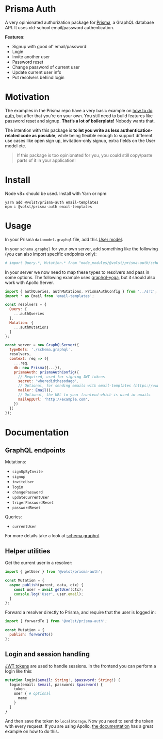 # Prisma Auth

A very opinionated authorization package for [Prisma](https://www.prisma.io/), a GraphQL database API. It uses old-school email/password authentication.

**Features:**

* Signup with good ol' email/password
* Login
* Invite another user
* Password reset
* Change password of current user
* Update current user info
* Put resolvers behind login

# Motivation

The examples in the Prisma repo have a very basic example on [how to do auth](https://github.com/graphcool/prisma/tree/master/examples/auth), but after that you’re on your own. You still need to build features like password reset and signup. **That’s a lot of boilerplate!** Nobody wants that.

The intention with this package is **to let you write as less authentication-related code as possible**, while being flexible enough to support different use cases like open sign up, invitation-only signup, extra fields on the User model etc.

> If this package is too opinionated for you, you could still copy/paste parts of it in your application!

# Install

Node v8+ should be used. Install with Yarn or npm:

```
yarn add @volst/prisma-auth email-templates
npm i @volst/prisma-auth email-templates
```

# Usage

In your Prisma `datamodel.graphql` file, add this [User model](./example/datamodel.graphql).

In your `schema.graphql` for your own server, add something like the following (you can also import specific endpoints only):

```graphql
# import Query.*, Mutation.* from "node_modules/@volst/prisma-auth/schema.graphql"
```

In your server we now need to map these types to resolvers and pass in some options. The following example uses [graphql-yoga](https://github.com/graphcool/graphql-yoga/), but it should also work with Apollo Server.

```js
import { authQueries, authMutations, PrismaAuthConfig } from '../src';
import * as Email from 'email-templates';

const resolvers = {
  Query: {
    ...authQueries
  },
  Mutation: {
    ...authMutations
  }
};

const server = new GraphQLServer({
  typeDefs: './schema.graphql',
  resolvers,
  context: req => ({
    ...req,
    db: new Prisma({...}),
    prismaAuth: prismaAuthConfig({
      // Required, used for signing JWT tokens
      secret: 'wheredidthesodago',
      // Optional, for sending emails with email-templates (https://www.npmjs.com/package/email-templates)
      mailer: Email(),
      // Optional, the URL to your frontend which is used in emails
      mailAppUrl: 'http://example.com',
    })
  })
});
```

# Documentation

## GraphQL endpoints

Mutations:

- `signUpByInvite`
- `signup`
- `inviteUser`
- `login`
- `changePassword`
- `updateCurrentUser`
- `trigerPasswordReset`
- `passwordReset`

Queries:

- `currentUser`

For more details take a look at [schema.graphql](./schema.graphql).

## Helper utilities

Get the current user in a resolver:

```js
import { getUser } from '@volst/prisma-auth';

const Mutation = {
  async publish(parent, data, ctx) {
    const user = await getUser(ctx);
    console.log('User', user.email);
  }
};
```

Forward a resolver directly to Prisma, and require that the user is logged in:

```js
import { forwardTo } from '@volst/prisma-auth';

const Mutation = {
  publish: forwardTo()
};
```

## Login and session handling

[JWT tokens](https://jwt.io/) are used to handle sessions. In the frontend you can perform a login like this:

```graphql
mutation login($email: String!, $password: String!) {
  login(email: $email, password: $password) {
    token
    user { # optional
      name
    }
  }
}
```

And then save the token to `localStorage`. Now you need to send the token with every request. If you are using Apollo, [the documentation](https://www.apollographql.com/docs/react/recipes/authentication.html#Header) has a great example on how to do this.
